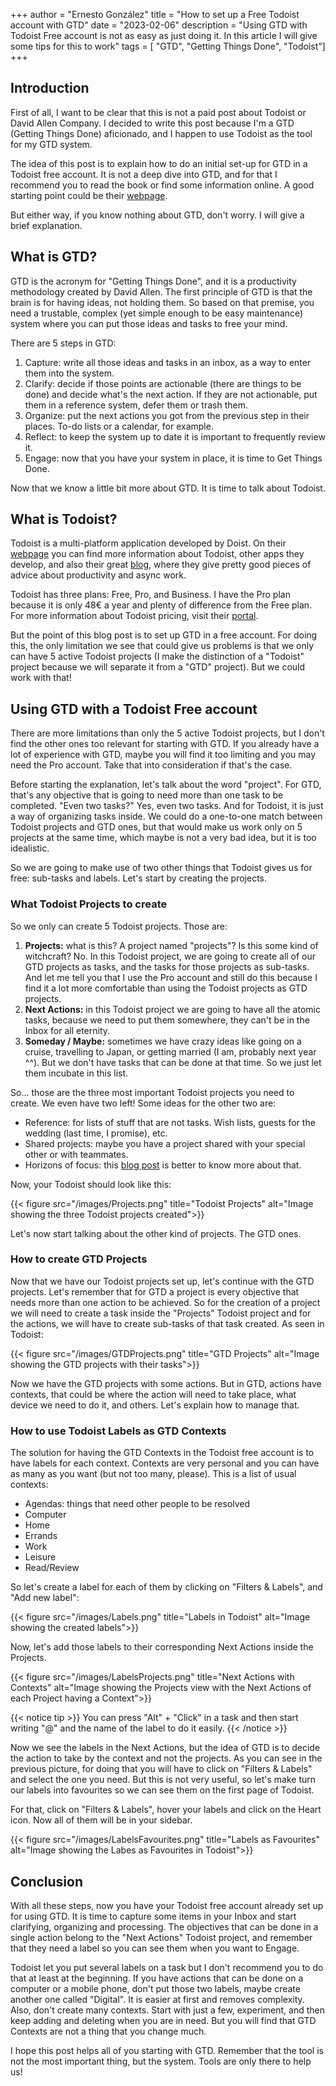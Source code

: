 +++ 
author = "Ernesto González" 
title = "How to set up a Free Todoist account with GTD" 
date = "2023-02-06" 
description = "Using GTD with Todoist Free account is not as easy as just doing it. In this article I will give some tips for this to work" 
tags = [ "GTD", "Getting Things Done", "Todoist"] 
+++

## Introduction

First of all, I want to be clear that this is not a paid post about Todoist or David Allen Company. I decided to write this post because I'm a GTD (Getting Things Done) aficionado, and I happen to use Todoist as the tool for my GTD system.

The idea of this post is to explain how to do an initial set-up for GTD in a Todoist free account. It is not a deep dive into GTD, and for that I recommend you to read the book or find some information online. A good starting point could be their [webpage](https://gettingthingsdone.com/).

But either way, if you know nothing about GTD, don't worry. I will give a brief explanation.

## What is GTD?

GTD is the acronym for "Getting Things Done", and it is a productivity methodology created by David Allen. The first principle of GTD is that the brain is for having ideas, not holding them. So based on that premise, you need a trustable, complex (yet simple enough to be easy maintenance) system where you can put those ideas and tasks to free your mind.

There are 5 steps in GTD:

1. Capture: write all those ideas and tasks in an inbox, as a way to enter them into the system.
2. Clarify: decide if those points are actionable (there are things to be done) and decide what's the next action. If they are not actionable, put them in a reference system, defer them or trash them.
3. Organize: put the next actions you got from the previous step in their places. To-do lists or a calendar, for example.
4. Reflect: to keep the system up to date it is important to frequently review it.
5. Engage: now that you have your system in place, it is time to Get Things Done.

Now that we know a little bit more about GTD. It is time to talk about Todoist.

## What is Todoist?

Todoist is a multi-platform application developed by Doist. On their [webpage](https://doist.com/) you can find more information about Todoist, other apps they develop, and also their great [blog](https://blog.doist.com/), where they give pretty good pieces of advice about productivity and async work.

Todoist has three plans: Free, Pro, and Business. I have the Pro plan because it is only 48€ a year and plenty of difference from the Free plan. For more information about Todoist pricing, visit their [portal](https://todoist.com/pricing).

But the point of this blog post is to set up GTD in a free account. For doing this, the only limitation we see that could give us problems is that we only can have 5 active Todoist projects (I make the distinction of a "Todoist" project because we will separate it from a "GTD" project). But we could work with that!

## Using GTD with a Todoist Free account

There are more limitations than only the 5 active Todoist projects, but I don't find the other ones too relevant for starting with GTD. If you already have a lot of experience with GTD, maybe you will find it too limiting and you may need the Pro account. Take that into consideration if that's the case.

Before starting the explanation, let's talk about the word "project". For GTD, that's any objective that is going to need more than one task to be completed. "Even two tasks?" Yes, even two tasks. And for Todoist, it is just a way of organizing tasks inside. We could do a one-to-one match between Todoist projects and GTD ones, but that would make us work only on 5 projects at the same time, which maybe is not a very bad idea, but it is too idealistic.

So we are going to make use of two other things that Todoist gives us for free: sub-tasks and labels. Let's start by creating the projects.

### What Todoist Projects to create

So we only can create 5 Todoist projects. Those are:

1. **Projects:** what is this? A project named "projects"? Is this some kind of witchcraft? No. In this Todoist project, we are going to create all of our GTD projects as tasks, and the tasks for those projects as sub-tasks. And let me tell you that I use the Pro account and still do this because I find it a lot more comfortable than using the Todoist projects as GTD projects.
2. **Next Actions:** in this Todoist project we are going to have all the atomic tasks, because we need to put them somewhere, they can't be in the Inbox for all eternity.
3. **Someday / Maybe:** sometimes we have crazy ideas like going on a cruise, travelling to Japan, or getting married (I am, probably next year ^^). But we don't have tasks that can be done at that time. So we just let them incubate in this list.

So... those are the three most important Todoist projects you need to create. We even have two left! Some ideas for the other two are:

- Reference: for lists of stuff that are not tasks. Wish lists, guests for the wedding (last time, I promise), etc.
- Shared projects: maybe you have a project shared with your special other or with teammates.
- Horizons of focus: this [blog post](https://gettingthingsdone.com/2011/01/the-6-horizons-of-focus/) is better to know more about that.

Now, your Todoist should look like this:

{{< figure src="/images/Projects.png" title="Todoist Projects" alt="Image showing the three Todoist projects created">}}

Let's now start talking about the other kind of projects. The GTD ones.

### How to create GTD Projects

Now that we have our Todoist projects set up, let's continue with the GTD projects. Let's remember that for GTD a project is every objective that needs more than one action to be achieved. So for the creation of a project we will need to create a task inside the "Projects" Todoist project and for the actions, we will have to create sub-tasks of that task created. As seen in Todoist:

{{< figure src="/images/GTDProjects.png" title="GTD Projects" alt="Image showing the GTD projects with their tasks">}}

Now we have the GTD projects with some actions. But in GTD, actions have contexts, that could be where the action will need to take place, what device we need to do it, and others. Let's explain how to manage that.

### How to use Todoist Labels as GTD Contexts

The solution for having the GTD Contexts in the Todoist free account is to have labels for each context. Contexts are very personal and you can have as many as you want (but not too many, please). This is a list of usual contexts:

- Agendas: things that need other people to be resolved
- Computer
- Home
- Errands
- Work
- Leisure
- Read/Review

So let's create a label for each of them by clicking on "Filters & Labels", and "Add new label": 

{{< figure src="/images/Labels.png" title="Labels in Todoist" alt="Image showing the created labels">}}

Now, let's add those labels to their corresponding Next Actions inside the Projects.

{{< figure src="/images/LabelsProjects.png" title="Next Actions with Contexts" alt="Image showing the Projects view with the Next Actions of each Project having a Context">}}

{{< notice tip >}} You can press "Alt" + "Click" in a task and then start writing "@" and the name of the label to do it easily. {{< /notice >}}

Now we see the labels in the Next Actions, but the idea of GTD is to decide the action to take by the context and not the projects. As you can see in the previous picture, for doing that you will have to click on "Filters & Labels" and select the one you need. But this is not very useful, so let's make turn our labels into favourites so we can see them on the first page of Todoist. 

For that, click on "Filters & Labels", hover your labels and click on the Heart icon. Now all of them will be in your sidebar.

{{< figure src="/images/LabelsFavourites.png" title="Labels as Favourites" alt="Image showing the Labes as Favourites in Todoist">}}

## Conclusion

With all these steps, now you have your Todoist free account already set up for using GTD. It is time to capture some items in your Inbox and start clarifying, organizing and processing. The objectives that can be done in a single action belong to the "Next Actions" Todoist project, and remember that they need a label so you can see them when you want to Engage.

Todoist let you put several labels on a task but I don't recommend you to do that at least at the beginning. If you have actions that can be done on a computer or a mobile phone, don't put those two labels, maybe create another one called "Digital". It is easier at first and removes complexity. Also, don't create many contexts. Start with just a few, experiment, and then keep adding and deleting when you are in need. But you will find that GTD Contexts are not a thing that you change much.

I hope this post helps all of you starting with GTD. Remember that the tool is not the most important thing, but the system. Tools are only there to help us!